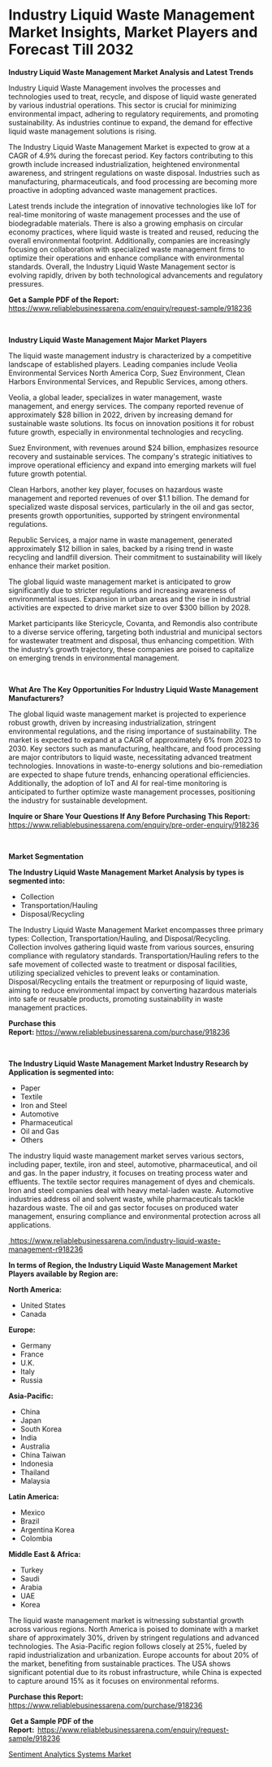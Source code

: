 <p><h1>Industry Liquid Waste Management Market Insights, Market Players and Forecast Till 2032</h1></p><p><strong>Industry Liquid Waste Management Market Analysis and Latest Trends</strong></p>
<p><p>Industry Liquid Waste Management involves the processes and technologies used to treat, recycle, and dispose of liquid waste generated by various industrial operations. This sector is crucial for minimizing environmental impact, adhering to regulatory requirements, and promoting sustainability. As industries continue to expand, the demand for effective liquid waste management solutions is rising.</p><p>The Industry Liquid Waste Management Market is expected to grow at a CAGR of 4.9% during the forecast period. Key factors contributing to this growth include increased industrialization, heightened environmental awareness, and stringent regulations on waste disposal. Industries such as manufacturing, pharmaceuticals, and food processing are becoming more proactive in adopting advanced waste management practices.</p><p>Latest trends include the integration of innovative technologies like IoT for real-time monitoring of waste management processes and the use of biodegradable materials. There is also a growing emphasis on circular economy practices, where liquid waste is treated and reused, reducing the overall environmental footprint. Additionally, companies are increasingly focusing on collaboration with specialized waste management firms to optimize their operations and enhance compliance with environmental standards. Overall, the Industry Liquid Waste Management sector is evolving rapidly, driven by both technological advancements and regulatory pressures.</p></p>
<p><strong>Get a Sample PDF of the Report:&nbsp;</strong> <a href="https://www.reliablebusinessarena.com/enquiry/request-sample/918236?utm_campaign=1789&utm_medium=2&utm_source=Github&utm_content=ia&utm_term=07032025&utm_id=industry-liquid-waste-management">https://www.reliablebusinessarena.com/enquiry/request-sample/918236</a></p>
<p>&nbsp;</p>
<p><strong>Industry Liquid Waste Management Major Market Players</strong></p>
<p><p>The liquid waste management industry is characterized by a competitive landscape of established players. Leading companies include Veolia Environmental Services North America Corp, Suez Environment, Clean Harbors Environmental Services, and Republic Services, among others. </p><p>Veolia, a global leader, specializes in water management, waste management, and energy services. The company reported revenue of approximately $28 billion in 2022, driven by increasing demand for sustainable waste solutions. Its focus on innovation positions it for robust future growth, especially in environmental technologies and recycling.</p><p>Suez Environment, with revenues around $24 billion, emphasizes resource recovery and sustainable services. The company's strategic initiatives to improve operational efficiency and expand into emerging markets will fuel future growth potential.</p><p>Clean Harbors, another key player, focuses on hazardous waste management and reported revenues of over $1.1 billion. The demand for specialized waste disposal services, particularly in the oil and gas sector, presents growth opportunities, supported by stringent environmental regulations.</p><p>Republic Services, a major name in waste management, generated approximately $12 billion in sales, backed by a rising trend in waste recycling and landfill diversion. Their commitment to sustainability will likely enhance their market position.</p><p>The global liquid waste management market is anticipated to grow significantly due to stricter regulations and increasing awareness of environmental issues. Expansion in urban areas and the rise in industrial activities are expected to drive market size to over $300 billion by 2028.</p><p>Market participants like Stericycle, Covanta, and Remondis also contribute to a diverse service offering, targeting both industrial and municipal sectors for wastewater treatment and disposal, thus enhancing competition. With the industry’s growth trajectory, these companies are poised to capitalize on emerging trends in environmental management.</p></p>
<p>&nbsp;</p>
<p><strong>What Are The Key Opportunities For Industry Liquid Waste Management Manufacturers?</strong></p>
<p><p>The global liquid waste management market is projected to experience robust growth, driven by increasing industrialization, stringent environmental regulations, and the rising importance of sustainability. The market is expected to expand at a CAGR of approximately 6% from 2023 to 2030. Key sectors such as manufacturing, healthcare, and food processing are major contributors to liquid waste, necessitating advanced treatment technologies. Innovations in waste-to-energy solutions and bio-remediation are expected to shape future trends, enhancing operational efficiencies. Additionally, the adoption of IoT and AI for real-time monitoring is anticipated to further optimize waste management processes, positioning the industry for sustainable development.</p></p>
<p><strong>Inquire or Share Your Questions If Any Before Purchasing This Report:</strong> <a href="https://www.reliablebusinessarena.com/enquiry/pre-order-enquiry/918236?utm_campaign=1789&utm_medium=2&utm_source=Github&utm_content=ia&utm_term=07032025&utm_id=industry-liquid-waste-management">https://www.reliablebusinessarena.com/enquiry/pre-order-enquiry/918236</a></p>
<p>&nbsp;</p>
<p><strong>Market Segmentation</strong></p>
<p><strong>The Industry Liquid Waste Management Market Analysis by types is segmented into:</strong></p>
<p><ul><li>Collection</li><li>Transportation/Hauling</li><li>Disposal/Recycling</li></ul></p>
<p><p>The Industry Liquid Waste Management Market encompasses three primary types: Collection, Transportation/Hauling, and Disposal/Recycling. Collection involves gathering liquid waste from various sources, ensuring compliance with regulatory standards. Transportation/Hauling refers to the safe movement of collected waste to treatment or disposal facilities, utilizing specialized vehicles to prevent leaks or contamination. Disposal/Recycling entails the treatment or repurposing of liquid waste, aiming to reduce environmental impact by converting hazardous materials into safe or reusable products, promoting sustainability in waste management practices.</p></p>
<p><strong>Purchase this Report:&nbsp;</strong><a href="https://www.reliablebusinessarena.com/purchase/918236?utm_campaign=1789&utm_medium=2&utm_source=Github&utm_content=ia&utm_term=07032025&utm_id=industry-liquid-waste-management">https://www.reliablebusinessarena.com/purchase/918236</a></p>
<p>&nbsp;</p>
<p><strong>The Industry Liquid Waste Management Market Industry Research by Application is segmented into:</strong></p>
<p><ul><li>Paper</li><li>Textile</li><li>Iron and Steel</li><li>Automotive</li><li>Pharmaceutical</li><li>Oil and Gas</li><li>Others</li></ul></p>
<p><p>The industry liquid waste management market serves various sectors, including paper, textile, iron and steel, automotive, pharmaceutical, and oil and gas. In the paper industry, it focuses on treating process water and effluents. The textile sector requires management of dyes and chemicals. Iron and steel companies deal with heavy metal-laden waste. Automotive industries address oil and solvent waste, while pharmaceuticals tackle hazardous waste. The oil and gas sector focuses on produced water management, ensuring compliance and environmental protection across all applications.</p></p>
<p><a href="https://www.reliablebusinessarena.com/industry-liquid-waste-management-r918236?utm_campaign=1789&utm_medium=2&utm_source=Github&utm_content=ia&utm_term=07032025&utm_id=industry-liquid-waste-management">&nbsp;https://www.reliablebusinessarena.com/industry-liquid-waste-management-r918236</a></p>
<p><strong>In terms of Region, the Industry Liquid Waste Management Market Players available by Region are:</strong></p>
<p>
    <p> <strong> North America: </strong>
        <ul>
            <li>United States</li>
            <li>Canada</li>
        </ul>
        </p> 
    <p> <strong> Europe: </strong>
        <ul>
            <li>Germany</li>
            <li>France</li>
            <li>U.K.</li>
            <li>Italy</li>
            <li>Russia</li>
        </ul>
        </p> 
    <p> <strong> Asia-Pacific: </strong>
        <ul>
            <li>China</li>
            <li>Japan</li>
            <li>South Korea</li>
            <li>India</li>
            <li>Australia</li>
            <li>China Taiwan</li>
            <li>Indonesia</li>
            <li>Thailand</li>
            <li>Malaysia</li>
        </ul>
        </p> 
    <p> <strong> Latin America: </strong>
        <ul>
            <li>Mexico</li>
            <li>Brazil</li>
            <li>Argentina Korea</li>
            <li>Colombia</li>
        </ul>
        </p> 
    <p> <strong> Middle East & Africa: </strong>
        <ul>
            <li>Turkey</li>
            <li>Saudi</li>
            <li>Arabia</li>
            <li>UAE</li>
            <li>Korea</li>
        </ul>
    </p>
    </p>
<p><p>The liquid waste management market is witnessing substantial growth across various regions. North America is poised to dominate with a market share of approximately 30%, driven by stringent regulations and advanced technologies. The Asia-Pacific region follows closely at 25%, fueled by rapid industrialization and urbanization. Europe accounts for about 20% of the market, benefiting from sustainable practices. The USA shows significant potential due to its robust infrastructure, while China is expected to capture around 15% as it focuses on environmental reforms.</p></p>
<p><strong>Purchase this Report: </strong><a href="https://www.reliablebusinessarena.com/purchase/918236?utm_campaign=1789&utm_medium=2&utm_source=Github&utm_content=ia&utm_term=07032025&utm_id=industry-liquid-waste-management">https://www.reliablebusinessarena.com/purchase/918236</a></p>
<p>&nbsp;<strong>Get a Sample PDF of the Report:&nbsp;&nbsp;</strong><a href="https://www.reliablebusinessarena.com/enquiry/request-sample/918236?utm_campaign=1789&utm_medium=2&utm_source=Github&utm_content=ia&utm_term=07032025&utm_id=industry-liquid-waste-management">https://www.reliablebusinessarena.com/enquiry/request-sample/918236</a></p>
<p><strong></strong></p>
<p><p><a href="https://github.com/mookiesville/Market-Research-Report-List-1/blob/main/sentiment-analytics-systems-market.md?utm_campaign=1789&utm_medium=2&utm_source=Github&utm_content=ia&utm_term=07032025&utm_id=industry-liquid-waste-management">Sentiment Analytics Systems Market</a></p></p>